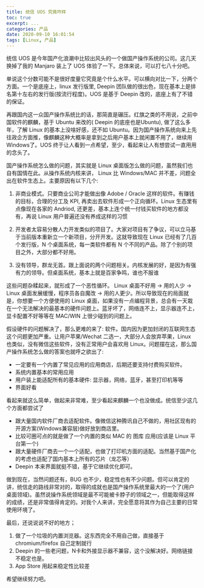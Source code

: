 ```yaml
---
title: 统信 UOS 究竟咋样
toc: true
excerpt: ...
categories: 产品
date: 2020-09-10 16:01:54
tags: [Linux, 产品]
---
```


统信 UOS 是今年国产化浪潮中比较出风头的一个做国产操作系统的公司。这几天换掉了我的 Manjaro 装上了 UOS 体验了一下。总体来说，可以打七八十分吧。

单说这个分数可能不是很好度量它究竟是个什么水平。可以横向对比一下，分两个方面。一个是底座上，linux 发行版里, Deepin 团队做的很出色，现在基本上是排名第十左右的发行版(按流行程度)。UOS 是基于 Deepin 改的，底座上有了不错的保证。

再跟国内这一众国产操作系统比的话，那简直是碾压。红旗之类的不用说，之前中国软件的麒麟，基于 Ubuntu 来改的( Deepin 的底座也是Ubuntu), 做了这么多年，了解 Linux 的基本上没啥好感，还不如 Ubuntu。因为国产操作系统向来上先往政企方面推，像麒麟这种大概率是拿到之后用户基本上就闲置不用了，继续用 Windows了。UOS 终于让人看到一点希望，至少，看起来让人有想尝试一直用用的念头了。

国产操作系统怎么做的问题，其实就是 Linux 桌面版怎么做的问题，虽然我们也自有国情在此。从操作系统内核来讲， Linux 比 Windows/MAC 并不差，问题全出在软件生态上。主要原因有以下几个:

1. 非商业模式。只要商业公司才能做出像 Adobe / Oracle 这样的软件。有赚钱的目标，合理的分工及 KPI, 再卖出去软件形成一个正向循环。Linux 生态里有点像现在各家的 Andriod, 还更差，基本上连个统一付钱买软件的地方都没有，再说 Linux 用户普遍还没有养成这样的习惯

2. 开发者太容易分散人力开发类似的项目了。大家对项目有了争议，可以立马基于当前版本重新立一个新项目，分开开发。这就导致现在 Linux 已经有了几百个发行版，N 个桌面系统，每一类软件都有 N 个不同的产品。除了个别的项目之外，大部分都不好用。

3. 没有领导，群龙无首。跟上面说的两个问题相关。内核发展的好，是因为有强有力的领导。但桌面系统，基本上就是百家争鸣，谁也不服谁

这些问题杂糅起来，就形成了一个恶性循环。 Linux 桌面不好用 -> 用的人少 -> Linux 桌面发展缓慢，程序员各自魔改 -> 用的人更少。所以导致现在的局面就是，你想要一个方便使用的 Linux 桌面，如果没有一点编程背景，总会有一天栽在一个无法解决的最基本的硬件问题上。蓝牙坏了，网络连不上，显示器连不上，显卡配置不好等等在 MAC/WIN 上很少碰到的问题上。

假设硬件的问题解决了，那么更难的来了: 软件。国内因为更加封闭的互联网生态这个问题更加严重。让用户苹果/Wechat 二选一，大部分人会放弃苹果，Linux 也类似，没有微信这些软件，没有正常用户会喜欢用 Linux。问题摆在这，那么国产操作系统怎么做的答案也就呼之欲出了:

* 一定要有一个内置了常见应用的应用商店，后期还要支持付费购买软件。
* 系统内置基本的常用应用
* 用户装上能适配所有的基本硬件: 显示器，网络，蓝牙，甚至打印机等等
* 界面好看

看起来就这么简单，做起来非常难，至少看起来麒麟一个也没做成。统信至少这几个方面都尝试了

* 跟大量国内软件厂商去适配软件。像微信这种腾讯自己不做的，用社区现有的开源方案(Windows兼容层)做好放到商店里。
* 比较可圈可点的就是做了一个内置的类似 MAC 的 图库 应用(应该是 Linux 平台第一个)
* 跟大量硬件厂商去一个一个适配，也做了打印机方面的适配。当然基于国产化的考虑也适配了国内基本上所有的芯片（龙芯等）
* Deepin 本来界面就挺不错，基于它继续优化即可。

做到现在，当然问题还有，BUG 也不少，稳定性也有不少问题。但可以肯定的讲，统信走的路线非常对的，取得的成就也是国产操作系统里最大的一个了(用户桌面领域)。虽然说操作系统领域是最不可能被卡脖子的领域之一，但能取得这样的成绩，还是非常值得肯定的。对我个人来讲，完全愿意将其作为自己主要的日常使用环境了。

最后，还说说说不好的地方；

1. 做了一个垃圾的内置浏览器。这东西完全不用自己做，直接基于 chromium/firefox 自己定制就行
2. Deepin 的一些老问题，N卡和外接显示器不兼容，这个没解决好。网络链接不稳定也是。
3. App Store 用起来稳定性比较差


希望继续努力吧。






